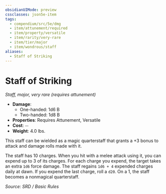 ```yaml
---
obsidianUIMode: preview
cssclasses: json5e-item
tags:
  - compendium/src/5e/dmg
  - item/attunement/required
  - item/property/versatile
  - item/rarity/very-rare
  - item/tier/major
  - item/wondrous/staff
aliases:
  - Staff of Striking
---
```

# Staff of Striking
*Staff, major, very rare (requires attunement)*  

- **Damage**:
  - One-handed: 1d6 B
  - Two-handed: 1d8 B
- **Properties**: Requires Attunement, Versatile
- **Cost**: ⏤
- **Weight**: 4.0 lbs.

This staff can be wielded as a magic quarterstaff that grants a +3 bonus to attack and damage rolls made with it.

The staff has 10 charges. When you hit with a melee attack using it, you can expend up to 3 of its charges. For each charge you expend, the target takes an extra `1d6` force damage. The staff regains `1d6 + 4` expended charges daily at dawn. If you expend the last charge, roll a `d20`. On a 1, the staff becomes a nonmagical quarterstaff.

*Source: SRD / Basic Rules*